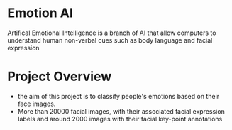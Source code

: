 # Emotion AI
Artifical Emotional Intelligence is a branch of AI that allow computers to understand human non-verbal cues such as body language and facial expression

# Project Overview
- the aim of this project is to classify people's emotions based on their face images.
- More than 20000 facial images, with their associated facial expression labels and around 2000 images with their facial key-point annotations
